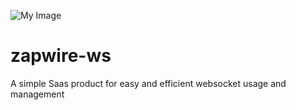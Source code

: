 ![My Image](readme-info/images/brand.png.jpg)
# zapwire-ws
A simple Saas product for easy and efficient websocket usage and management
